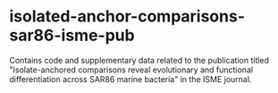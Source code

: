 # isolated-anchor-comparisons-sar86-isme-pub

Contains code and supplementary data related to the publication titled "Isolate-anchored comparisons reveal evolutionary and functional differentiation across SAR86 marine bacteria" in the ISME journal.
